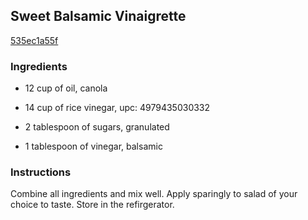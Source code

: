 ## Sweet Balsamic Vinaigrette

[535ec1a55f](http://www.food.com/recipe/sweet-balsamic-vinaigrette-430731)

### Ingredients

 - 12 cup of oil, canola

 - 14 cup of rice vinegar, upc: 4979435030332

 - 2 tablespoon of sugars, granulated

 - 1 tablespoon of vinegar, balsamic

### Instructions

Combine all ingredients and mix well. Apply sparingly to salad of your choice to taste. Store in the refirgerator.